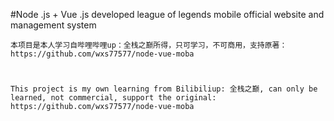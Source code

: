#Node .js + Vue .js developed league of legends mobile official website and management system
```
本项目是本人学习自哔哩哔哩up：全栈之巅所得，只可学习，不可商用，支持原著：https://github.com/wxs77577/node-vue-moba
```


# 
```
This project is my own learning from Bilibiliup: 全栈之巅, can only be learned, not commercial, support the original: https://github.com/wxs77577/node-vue-moba
```
